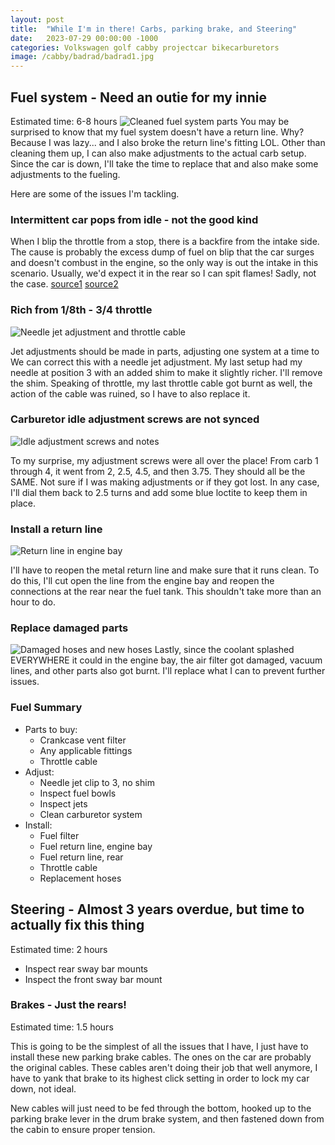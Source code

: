 ```yaml
---
layout: post
title:  "While I'm in there! Carbs, parking brake, and Steering"
date:   2023-07-29 00:00:00 -1000
categories: Volkswagen golf cabby projectcar bikecarburetors
image: /cabby/badrad/badrad1.jpg
---
```


## Fuel system - Need an outie for my innie

Estimated time: 6-8 hours
![Cleaned fuel system parts](https://www.sudoyashi.com/assets/img/cabby/badrad6.jpg)
You may be surprised to know that my fuel system doesn't have a return line. Why? Because I was lazy... and I also broke the return line's fitting LOL. Other than cleaning them up, I can also make adjustments to the actual carb setup. Since the car is down, I'll take the time to replace that and also make some adjustments to the fueling.

Here are some of the issues I'm tackling.

### Intermittent car pops from idle - not the good kind

When I blip the throttle from a stop, there is a backfire from the intake side. The cause is probably the excess dump of fuel on blip that the car surges and doesn't combust in the engine, so the only way is out the intake in this scenario. Usually, we'd expect it in the rear so I can spit flames! Sadly, not the case. [source1](https://www.vulcanforums.com/threads/lean-popping-from-carb-at-idle-blipping-the-throttle.304374/) [source2](https://www.chopcult.com/forum/showthread.php?t=39845)

### Rich from 1/8th - 3/4 throttle

![Needle jet adjustment and throttle cable](https://www.sudoyashi.com/assets/img/cabby/badrad7.jpg)

Jet adjustments should be made in parts, adjusting one system at a time to 
We can correct this with a needle jet adjustment. My last setup had my needle at position 3 with an added shim to make it slightly richer. I'll remove the shim. Speaking of throttle, my last throttle cable got burnt as well, the action of the cable was ruined, so I have to also replace it.

### Carburetor idle adjustment screws are not synced

![Idle adjustment screws and notes](https://www.sudoyashi.com/assets/img/cabby/badrad8.jpg)

To my surprise, my adjustment screws were all over the place! From carb 1 through 4, it went from 2, 2.5, 4.5, and then 3.75. They should all be the SAME. Not sure if I was making adjustments or if they got lost. In any case, I'll dial them back to 2.5 turns and add some blue loctite to keep them in place.

### Install a return line

![Return line in engine bay](https://www.sudoyashi.com/assets/img/cabby/badrad9.jpg)

I'll have to reopen the metal return line and make sure that it runs clean. To do this, I'll cut open the line from the engine bay and reopen the connections at the rear near the fuel tank. This shouldn't take more than an hour to do.

### Replace damaged parts

![Damaged hoses and new hoses](https://www.sudoyashi.com/assets/img/cabby/badrad10.jpg)
Lastly, since the coolant splashed EVERYWHERE it could in the engine bay, the air filter got damaged, vacuum lines, and other parts also got burnt. I'll replace what I can to prevent further issues.

### Fuel Summary

- Parts to buy:
  - Crankcase vent filter
  - Any applicable fittings
  - Throttle cable
- Adjust:
  - Needle jet clip to 3, no shim
  - Inspect fuel bowls
  - Inspect jets
  - Clean carburetor system
- Install:
  - Fuel filter
  - Fuel return line, engine bay
  - Fuel return line, rear
  - Throttle cable
  - Replacement hoses

## Steering - Almost 3 years overdue, but time to actually fix this thing

Estimated time: 2 hours

- Inspect rear sway bar mounts
- Inspect the front sway bar mount

### Brakes - Just the rears!

Estimated time: 1.5 hours

This is going to be the simplest of all the issues that I have, I just have to install these new parking brake cables. The ones on the car are probably the original cables. These cables aren't doing their job that well anymore, I have to yank that brake to its highest click setting in order to lock my car down, not ideal.

New cables will just need to be fed through the bottom, hooked up to the parking brake lever in the drum brake system, and then fastened down from the cabin to ensure proper tension.